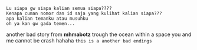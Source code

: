 ```
Lu siapa gw siapa kalian semua siapa????
Kenapa cuman nomor dan id saja yang kulihat kalian siapa???
apa kalian temanku atau musuhku
oh ya kan gw gada temen...
```

another bad story from **mhmabotz**
trough the ocean within a space you and me cannot be crash hahaha ```this is a another bad endings```

